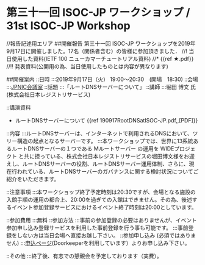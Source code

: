 # 第三十一回 ISOC-JP ワークショップ / 31st ISOC-JP Workshop


//報告記述用エリア
##開催報告
第三十一回 ISOC-JP ワークショップを2019年9月17日に開催しました。17名（関係者含む）の皆様に参加頂きました．
//! 当日使用した資料(IETF 100 ニューカマーチュートリアル資料)
//* {{ref ★.pdf}}
//!! 発表資料(公開用の為、当日使用したものとは内容が異なります)


##開催案内
::日時
:::2019年9月17日（火） 19:00〜20:30　(開場　18:30)
::会場
:::[JPNIC会議室](https://www.nic.ad.jp/ja/profile/map.html)
::話題
:::「ルートDNSサーバーについて」
::講師
:::堀田 博文 氏 (株式会社日本レジストリサービス)

::講演資料
*  ルートDNSサーハ&#12441;ーについて {{ref 190917RootDNSatISOC-JP.pdf,,[PDF]}}

::内容
:::ルートDNSサーバーは、インターネットで利用されるDNSにおいて、ツリー構造の起点となるサーバーです。
:::本ワークショップでは、世界に13系統あるルートDNSサーバーの１つである Mルートサーバー の運用を WIDEプロジェクト と共に担っている、株式会社日本レジストリサービスの堀田博文様をお迎えし、ルートDNSサーバーの役割、ルートDNSサーバー運用体制、さらに、現在行われている、ルートDNSサーバーのガバナンスに関する検討状況についてご紹介をいただきます。


::注意事項
:::本ワークショップ終了予定時刻は20:30ですが、会場となる施設の入館手順の運用の都合上、20:00を過ぎての入館はできません。その為、後述するイベント参加登録サービスにおけるイベント終了時刻は20:00としています。


::参加費用
:::無料
::参加方法
:::事前の参加登録の必要はありませんが、イベント参加申し込み登録サービスを利用した事前登録を行う事も可能です。
:::事前登録をしない方は当日会場へ直接お越し下さい。
::参加申し込み (必須ではありません)
:::[申込ページ](https://isocjp.doorkeeper.jp/events/96099)(Doorkeeperを利用しています）よりお申し込み下さい。

::その他
:::終了後、有志での懇親会を予定しております（実費）。

